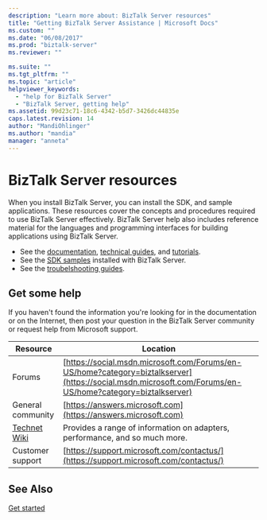 ```yaml
---
description: "Learn more about: BizTalk Server resources"
title: "Getting BizTalk Server Assistance | Microsoft Docs"
ms.custom: ""
ms.date: "06/08/2017"
ms.prod: "biztalk-server"
ms.reviewer: ""

ms.suite: ""
ms.tgt_pltfrm: ""
ms.topic: "article"
helpviewer_keywords:
  - "help for BizTalk Server"
  - "BizTalk Server, getting help"
ms.assetid: 99d23c71-18c6-4342-b5d7-3426dc44835e
caps.latest.revision: 14
author: "MandiOhlinger"
ms.author: "mandia"
manager: "anneta"
---
```


# BizTalk Server resources

When you install BizTalk Server, you can install the SDK, and sample applications. These resources cover the concepts and procedures required to use BizTalk Server effectively. BizTalk Server help also includes reference material for the languages and programming interfaces for building applications using BizTalk Server.

- See the [documentation](../index.yml), [technical guides](../technical-guides/index.md), and [tutorials](biztalk-server-tutorials.md).
- See the [SDK samples](samples-in-the-sdk.md) installed with BizTalk Server.
- See the [troubelshooting guides](troubleshooting.md). 

## Get some help

If you haven't found the information you're looking for in the documentation or on the Internet, then post your question in the BizTalk Server community or request help from Microsoft support.

|Resource|Location|
|--------------|--------------|
|Forums|[https://social.msdn.microsoft.com/Forums/en-US/home?category=biztalkserver](https://social.msdn.microsoft.com/Forums/en-US/home?category=biztalkserver)
|General community|[https://answers.microsoft.com](https://answers.microsoft.com)|
| [Technet Wiki](https://social.technet.microsoft.com/wiki/contents/articles/2240.biztalk-server-resources-on-the-technet-wiki.aspx) | Provides a range of information on adapters, performance, and so much more. |
| Customer support | [https://support.microsoft.com/contactus/](https://support.microsoft.com/contactus/)

## See Also

 [Get started](../core/getting-started-with-biztalk-server.md)